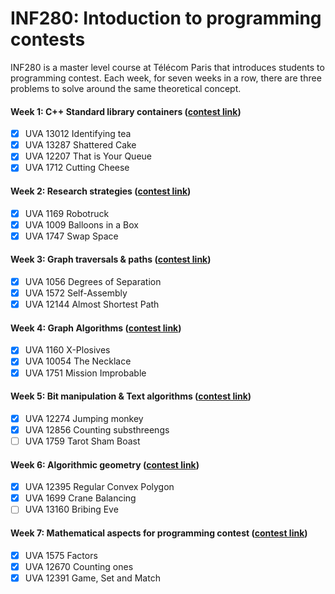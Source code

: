# INF280: Intoduction to programming contests
INF280 is a master level course at Télécom Paris that introduces students to programming contest. Each week, for seven weeks in a row, there are three problems to solve around the same theoretical concept.

#### Week 1: C++ Standard library containers ([contest link](https://vjudge.net/contest/434294))
- [x] UVA 13012	Identifying tea
- [x] UVA 13287	Shattered Cake
- [x] UVA 12207	That is Your Queue
- [x] UVA 1712	Cutting Cheese

#### Week 2: Research strategies ([contest link](https://vjudge.net/contest/434295))
- [x] UVA 1169	Robotruck
- [x] UVA 1009	Balloons in a Box
- [x] UVA 1747	Swap Space

#### Week 3: Graph traversals & paths ([contest link](https://vjudge.net/contest/434296))
- [x] UVA 1056	Degrees of Separation
- [x] UVA 1572	Self-Assembly
- [x] UVA 12144	Almost Shortest Path

#### Week 4: Graph Algorithms ([contest link](https://vjudge.net/contest/434297))
- [x] UVA 1160	X-Plosives
- [x] UVA 10054	The Necklace
- [x] UVA 1751	Mission Improbable

#### Week 5: Bit manipulation & Text algorithms ([contest link](https://vjudge.net/contest/440742))
- [x] UVA 12274	Jumping monkey
- [x] UVA 12856	Counting substhreengs
- [ ] UVA 1759	Tarot Sham Boast

#### Week 6: Algorithmic geometry ([contest link](https://vjudge.net/contest/440743))
- [x] UVA 12395	Regular Convex Polygon
- [x] UVA 1699	Crane Balancing
- [ ] UVA 13160	Bribing Eve

#### Week 7: Mathematical aspects for programming contest ([contest link](https://vjudge.net/contest/440744))
- [x] UVA 1575	Factors
- [x] UVA 12670	Counting ones
- [x] UVA 12391	Game, Set and Match
